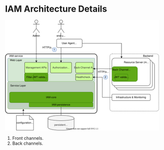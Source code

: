 # IAM Architecture Details

![architecture](IAM-service-architecture.svg)

1. Front channels.
2. Back channels.   
